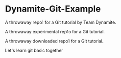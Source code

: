 # Dynamite-Git-Example #
A throwaway repo1 for a Git tutorial by Team Dynamite.

A throwaway experimental rep1o for a Git tutorial.

A throwaway downloaded repo1 for a Git tutorial.

Let's learn git basic together
